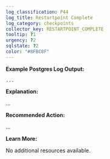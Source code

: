 ```yaml
---
log_classification: P44
log_title: Restartpoint Complete
log_category: checkpoints
collector_key: RESTARTPOINT_COMPLETE
tooltip: ?1
urgency: ?2
sqlstate: ?2
color: "#8FBC8F"
---
```


**Example Postgres Log Output:**

```
...
```

**Explanation:**

...

**Recommended Action:**

...

**Learn More:**

No additional resources available.
